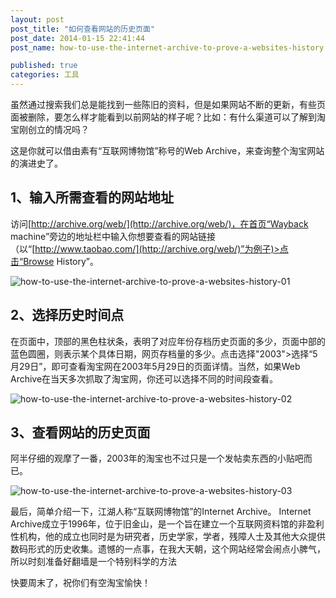 ```yaml
---
layout: post
post_title: "如何查看网站的历史页面"
post_date: 2014-01-15 22:41:44
post_name: how-to-use-the-internet-archive-to-prove-a-websites-history

published: true
categories: 工具
---
```

虽然通过搜索我们总是能找到一些陈旧的资料，但是如果网站不断的更新，有些页面被删除，要怎么样才能看到以前网站的样子呢？比如：有什么渠道可以了解到淘宝刚创立的情况吗？

这是你就可以借由素有“互联网博物馆”称号的Web Archive，来查询整个淘宝网站的演进史了。

## 1、输入所需查看的网站地址

访问[http://archive.org/web/](http://archive.org/web/)，在首页“Wayback machine”旁边的地址栏中输入你想要查看的网站链接（以“[http://www.taobao.com/](http://archive.org/web/)”为例子)>点击“Browse History”。

![how-to-use-the-internet-archive-to-prove-a-websites-history-01](http://7arnhx.com1.z0.glb.clouddn.com/wp-content/uploads/2014/01/how-to-use-the-internet-archive-to-prove-a-websites-history-01.jpg)

## 2、选择历史时间点

在页面中，顶部的黑色柱状条，表明了对应年份存档历史页面的多少，页面中部的蓝色圆圈，则表示某个具体日期，网页存档量的多少。点击选择"2003">选择“5月29日”，即可查看淘宝网在2003年5月29日的页面详情。当然，如果Web Archive在当天多次抓取了淘宝网，你还可以选择不同的时间段查看。

![how-to-use-the-internet-archive-to-prove-a-websites-history-02](http://7arnhx.com1.z0.glb.clouddn.com/wp-content/uploads/2014/01/how-to-use-the-internet-archive-to-prove-a-websites-history-02.jpg)

##  3、查看网站的历史页面

阿半仔细的观摩了一番，2003年的淘宝也不过只是一个发帖卖东西的小贴吧而已。

![how-to-use-the-internet-archive-to-prove-a-websites-history-03](http://7arnhx.com1.z0.glb.clouddn.com/wp-content/uploads/2014/01/how-to-use-the-internet-archive-to-prove-a-websites-history-03.jpg)

最后，简单介绍一下，江湖人称“互联网博物馆”的Internet Archive。 Internet Archive成立于1996年，位于旧金山，是一个旨在建立一个互联网资料馆的非盈利性机构，他的成立也同时是为研究者，历史学家，学者，残障人士及其他大众提供数码形式的历史收集。遗憾的一点事，在我大天朝，这个网站经常会闹点小脾气，所以时刻准备好翻墙是一个特别科学的方法

快要周末了，祝你们有空淘宝愉快！

